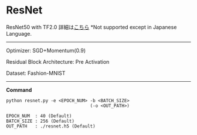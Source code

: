 # ResNet
ResNet50 with TF2.0
詳細は[こちら](https://qiita.com/hima_zin331/items/2adba781bc4afaae5880) *Not supported except in Japanese Language.

---
Optimizer: SGD+Momentum(0.9)

Residual Block Architecture: Pre Activation 

Dataset: Fashion-MNIST 

---
**Command**  
```
python resnet.py -e <EPOCH_NUM> -b <BATCH_SIZE>
                                (-o <OUT_PATH>)
                                
EPOCH_NUM  : 40 (Default)  
BATCH_SIZE : 256 (Default)
OUT_PATH   : ./resnet.h5 (Default)  
```
